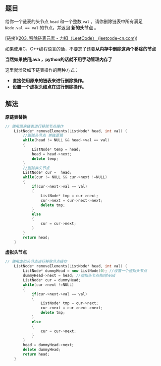 ## 题目

给你一个链表的头节点 `head` 和一个整数 `val` ，请你删除链表中所有满足 `Node.val == val` 的节点，并返回 **新的头节点** 。

[链接]([203. 移除链表元素 - 力扣（LeetCode） (leetcode-cn.com)](https://leetcode-cn.com/problems/remove-linked-list-elements/))

如果使用C，C++编程语言的话，不要忘了还要**从内存中删除这两个移除的节点**

**当然如果使用java ，python的话就不用手动管理内存了**

这里就涉及如下链表操作的两种方式：

- **直接使用原来的链表来进行删除操作。**
- **设置一个虚拟头结点在进行删除操作。**

## 解法

**原链表替换**

```cpp
// 使用原来链表进行移除节点操作
    ListNode* removeElements(ListNode* head, int val) {
        //删除头节点 单独逻辑
        while(head != NULL && head->val == val)
        {
            ListNode* temp = head;
            head = head->next;
            delete temp;
        }
        //删除非头节点
        ListNode* cur =  head;
        while(cur != NULL && cur->next !=NULL)
        {
            if(cur->next->val == val)
            {
                ListNode* tmp = cur->next;
                cur->next = cur->next->next;
                delete tmp;
            }
            else
            {
                cur = cur->next;
            }
        }
        return head;
    }
```





**虚拟头节点**

```cpp
// 使用虚拟头节点进行移除节点操作
    ListNode* removeElements(ListNode* head, int val) {
        ListNode* dummyHead = new ListNode(0); //设置一个虚拟头节点
        dummyHead->next = head; //虚拟头节点指向head
        ListNode* cur = dummyHead;
        while(cur->next !=NULL)
        {
            if(cur->next->val == val)
            {
                ListNode* tmp = cur->next;
                cur->next = cur->next->next;
                delete tmp;
            }
            else
            {
                cur = cur->next;
            }
        }
        head = dummyHead->next;
        delete dummyHead;
        return head;
    }
```

